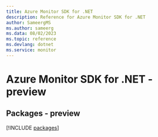 ```yaml
---
title: Azure Monitor SDK for .NET
description: Reference for Azure Monitor SDK for .NET
author: SameergMS
ms.author: sameerg
ms.data: 08/02/2023
ms.topic: reference
ms.devlang: dotnet
ms.service: monitor
---
```

# Azure Monitor SDK for .NET - preview
## Packages - preview
[!INCLUDE [packages](monitor-index.md)]
